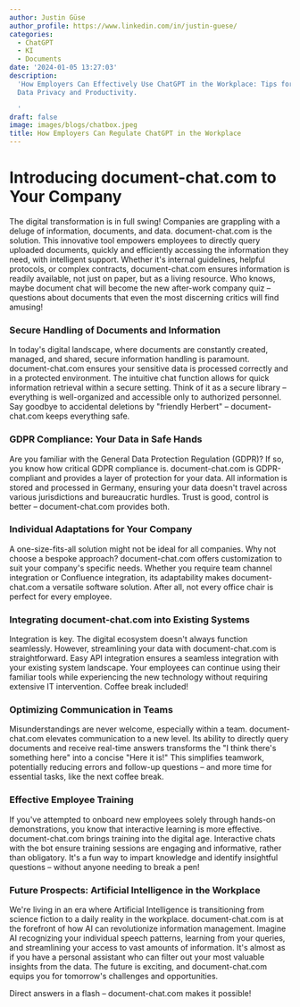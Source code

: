 ```yaml
---
author: Justin Güse
author_profile: https://www.linkedin.com/in/justin-guese/
categories:
  - ChatGPT
  - KI
  - Documents
date: '2024-01-05 13:27:03'
description:
  'How Employers Can Effectively Use ChatGPT in the Workplace: Tips for
  Data Privacy and Productivity.

  '
draft: false
image: images/blogs/chatbox.jpeg
title: How Employers Can Regulate ChatGPT in the Workplace
---
```


# Introducing document-chat.com to Your Company

The digital transformation is in full swing! Companies are grappling with a deluge of information, documents, and data. document-chat.com is the solution. This innovative tool empowers employees to directly query uploaded documents, quickly and efficiently accessing the information they need, with intelligent support. Whether it's internal guidelines, helpful protocols, or complex contracts, document-chat.com ensures information is readily available, not just on paper, but as a living resource. Who knows, maybe document chat will become the new after-work company quiz – questions about documents that even the most discerning critics will find amusing!

### Secure Handling of Documents and Information

In today's digital landscape, where documents are constantly created, managed, and shared, secure information handling is paramount. document-chat.com ensures your sensitive data is processed correctly and in a protected environment. The intuitive chat function allows for quick information retrieval within a secure setting. Think of it as a secure library – everything is well-organized and accessible only to authorized personnel. Say goodbye to accidental deletions by "friendly Herbert" – document-chat.com keeps everything safe.

### GDPR Compliance: Your Data in Safe Hands

Are you familiar with the General Data Protection Regulation (GDPR)? If so, you know how critical GDPR compliance is. document-chat.com is GDPR-compliant and provides a layer of protection for your data. All information is stored and processed in Germany, ensuring your data doesn't travel across various jurisdictions and bureaucratic hurdles. Trust is good, control is better – document-chat.com provides both.

### Individual Adaptations for Your Company

A one-size-fits-all solution might not be ideal for all companies. Why not choose a bespoke approach? document-chat.com offers customization to suit your company's specific needs. Whether you require team channel integration or Confluence integration, its adaptability makes document-chat.com a versatile software solution. After all, not every office chair is perfect for every employee.

### Integrating document-chat.com into Existing Systems

Integration is key. The digital ecosystem doesn't always function seamlessly. However, streamlining your data with document-chat.com is straightforward. Easy API integration ensures a seamless integration with your existing system landscape. Your employees can continue using their familiar tools while experiencing the new technology without requiring extensive IT intervention. Coffee break included!

### Optimizing Communication in Teams

Misunderstandings are never welcome, especially within a team. document-chat.com elevates communication to a new level. Its ability to directly query documents and receive real-time answers transforms the "I think there's something here" into a concise "Here it is!" This simplifies teamwork, potentially reducing errors and follow-up questions – and more time for essential tasks, like the next coffee break.

### Effective Employee Training

If you've attempted to onboard new employees solely through hands-on demonstrations, you know that interactive learning is more effective. document-chat.com brings training into the digital age. Interactive chats with the bot ensure training sessions are engaging and informative, rather than obligatory. It's a fun way to impart knowledge and identify insightful questions – without anyone needing to break a pen!

### Future Prospects: Artificial Intelligence in the Workplace

We're living in an era where Artificial Intelligence is transitioning from science fiction to a daily reality in the workplace. document-chat.com is at the forefront of how AI can revolutionize information management. Imagine AI recognizing your individual speech patterns, learning from your queries, and streamlining your access to vast amounts of information. It's almost as if you have a personal assistant who can filter out your most valuable insights from the data. The future is exciting, and document-chat.com equips you for tomorrow's challenges and opportunities.

Direct answers in a flash – document-chat.com makes it possible!
